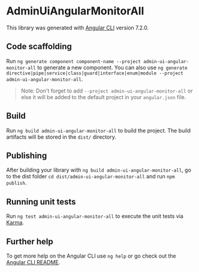 # AdminUiAngularMonitorAll

This library was generated with [Angular CLI](https://github.com/angular/angular-cli) version 7.2.0.

## Code scaffolding

Run `ng generate component component-name --project admin-ui-angular-monitor-all` to generate a new component. You can also use `ng generate directive|pipe|service|class|guard|interface|enum|module --project admin-ui-angular-monitor-all`.
> Note: Don't forget to add `--project admin-ui-angular-monitor-all` or else it will be added to the default project in your `angular.json` file. 

## Build

Run `ng build admin-ui-angular-monitor-all` to build the project. The build artifacts will be stored in the `dist/` directory.

## Publishing

After building your library with `ng build admin-ui-angular-monitor-all`, go to the dist folder `cd dist/admin-ui-angular-monitor-all` and run `npm publish`.

## Running unit tests

Run `ng test admin-ui-angular-monitor-all` to execute the unit tests via [Karma](https://karma-runner.github.io).

## Further help

To get more help on the Angular CLI use `ng help` or go check out the [Angular CLI README](https://github.com/angular/angular-cli/blob/master/README.md).
